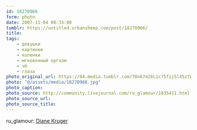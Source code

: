 ```yaml
---
id: 18270966
form: photo
date: 2007-11-04 00:33:00
tumblr: https://untitled.urbansheep.com/post/18270966/
title:
tags:
    - девушки
    - картинки
    - коленки
    - мгновенный оргазм
    - чб
    - глаза
photo_original_url: https://64.media.tumblr.com/78n67m26L1c75fij5l45ztWk_540.jpg
photo: "@/assets/media/18270966.jpg"
photo_caption:
photo_source: http://community.livejournal.com/ru_glamour/1835411.html
photo_source_url:
photo_source_title:
---
```


<p>ru_glamour: <a href="http://community.livejournal.com/ru_glamour/1835411.html">Diane Kruger</a></p>
